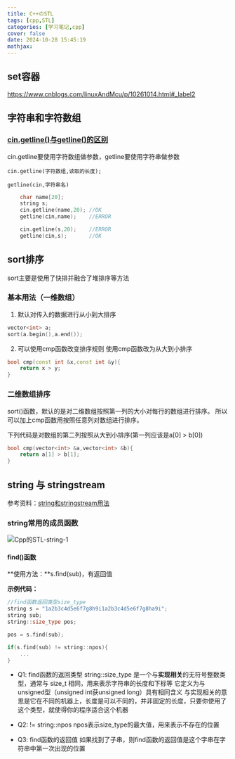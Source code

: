 ```yaml
---
title: C++のSTL
tags: [cpp,STL]
categories: [学习笔记,cpp]
cover: false
date: 2024-10-28 15:45:19
mathjax:
---
```

## set容器
https://www.cnblogs.com/linuxAndMcu/p/10261014.html#_label2


## 字符串和字符数组
### [cin.getline()与getline()的区别](https://www.geeksforgeeks.org/getline-string-c/)
cin.getline要使用字符数组做参数，getline要使用字符串做参数

```cin.getline(字符数组,读取的长度);```

```getline(cin,字符串名)```

``` cpp
    char name[20];
    string s;
	cin.getline(name,20); //OK 
    getline(cin,name);    //ERROR

    cin.getline(s,20);    //ERROR
    getline(cin,s);       //OK

```

## sort排序
sort主要是使用了快排并融合了堆排序等方法
### 基本用法（一维数组）
1. 默认对传入的数据进行从小到大排序

``` cpp
vector<int> a;
sort(a.begin(),a.end());
```
2. 可以使用cmp函数改变排序规则
   使用cmp函数改为从大到小排序
``` cpp
bool cmp(const int &x,const int &y){
    return x > y;
}
```
### 二维数组排序
sort()函数，默认的是对二维数组按照第一列的大小对每行的数组进行排序。
所以可以加上cmp函数用按照任意列对数组进行排序。

下列代码是对数组的第二列按照从大到小排序(第一列应该是a[0] > b[0])
``` cpp
bool cmp(vector<int> &a,vector<int> &b){
    return a[1] > b[1];
}
```

## string 与 stringstream
参考资料：[string和stringstream用法](https://www.cnblogs.com/lijingblog/p/11113616.html)

### string常用的成员函数
![Cpp的STL-string-1](https://cdn.jsdelivr.net/gh/hiyoung3937/img_hiyoung@master/bolg/Cpp的STL-string-1.2hq4mvbfb6q0.webp)


#### find()函数

**使用方法：**s.find(sub)，有返回值

**示例代码：**
``` cpp
//find函数返回类型size_type
string s = "1a2b3c4d5e6f7g8h9i1a2b3c4d5e6f7g8ha9i";
string sub;
string::size_type pos;

pos = s.find(sub);

if(s.find(sub) != string::npos){
    ...
}
```

- Q1: find函数的返回类型
  string::size_type 是一个与**实现相关**的无符号整数类型，通常与 size_t 相同，用来表示字符串的长度和下标等
  它定义为与unsigned型（unsigned int获unsigned long）具有相同含义
  与实现相关的意思是它在不同的机器上，长度是可以不同的，并非固定的长度，只要你使用了这个类型，就使得你的程序适合这个机器

- Q2: != string::npos
  npos表示size_type的最大值，用来表示不存在的位置

- Q3: find函数的返回值
  如果找到了子串，则find函数的返回值是这个字串在字符串中第一次出现的位置


